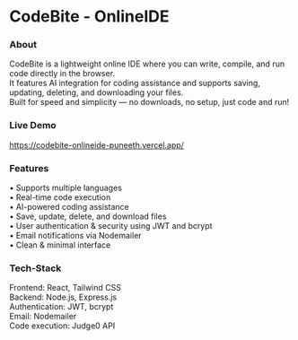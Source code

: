 <h1>CodeBite - OnlineIDE</h1>

<h3><b>About</b></h3>
<p>CodeBite is a lightweight online IDE where you can write, compile, and run code directly in the browser.<br>
It features AI integration for coding assistance and supports saving, updating, deleting, and downloading your files.<br>
Built for speed and simplicity — no downloads, no setup, just code and run!</p>

<h3><b>Live Demo</b></h3>
<p></p><a href="https://codebite-onlineide-puneeth.vercel.app/" target="_blank">https://codebite-onlineide-puneeth.vercel.app/</a></p>

<h3><b>Features</b></h3>
<p>
• Supports multiple languages<br>
• Real-time code execution<br>
• AI-powered coding assistance<br>
• Save, update, delete, and download files<br>
• User authentication & security using JWT and bcrypt<br>
• Email notifications via Nodemailer<br>
• Clean & minimal interface</p>

<h3><b>Tech-Stack</b></h3>
<p>
Frontend: React, Tailwind CSS<br>
Backend: Node.js, Express.js<br>
Authentication: JWT, bcrypt<br>
Email: Nodemailer<br>
Code execution: Judge0 API</p>
